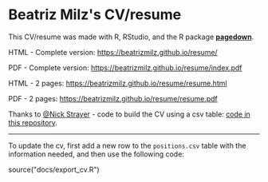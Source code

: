 # Beatriz Milz's CV/resume

This CV/resume was made with R, RStudio, and the R package [**pagedown**](https://github.com/rstudio/pagedown).

HTML - Complete version: https://beatrizmilz.github.io/resume/

PDF - Complete version: https://beatrizmilz.github.io/resume/index.pdf

HTML - 2 pages: https://beatrizmilz.github.io/resume/resume.html

PDF - 2 pages: https://beatrizmilz.github.io/resume/resume.pdf

Thanks to [@Nick Strayer](http://nickstrayer.me/) - code to build the CV using a csv table: [code in this repository](https://github.com/nstrayer/cv).

---

To update the cv, first add a new row to the `positions.csv` table with the information needed, and then use the following code:

source("docs/export_cv.R")